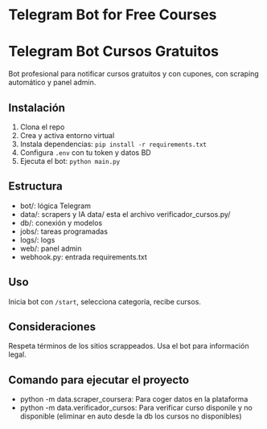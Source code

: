 # Telegram Bot for Free Courses

# Telegram Bot Cursos Gratuitos

Bot profesional para notificar cursos gratuitos y con cupones, con scraping automático y panel admin.

## Instalación

1. Clona el repo
2. Crea y activa entorno virtual
3. Instala dependencias: `pip install -r requirements.txt`
4. Configura `.env` con tu token y datos BD
5. Ejecuta el bot: `python main.py`

## Estructura

- bot/: lógica Telegram
- data/: scrapers y IA
  data/ esta el archivo verificador_cursos.py/
- db/: conexión y modelos
- jobs/: tareas programadas
- logs/: logs
- web/: panel admin
- webhook.py: entrada
requirements.txt

## Uso

Inicia bot con `/start`, selecciona categoría, recibe cursos.

## Consideraciones

Respeta términos de los sitios scrappeados. Usa el bot para información legal.

## Comando para ejecutar el proyecto

- python -m data.scraper_coursera: Para coger datos en la plataforma
- python -m data.verificador_cursos: Para verificar curso disponile y no disponible (eliminar en auto desde la db los cursos no disponibles)
